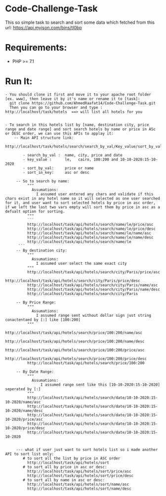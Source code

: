 # Code-Challenge-Task
This so simple task to search and sort some data which fetched from this url: https://api.myjson.com/bins/tl0bp

# Requirements:
  - PHP >= 7.1

# Run It:
    - You should clone it first and move it to your apache root folder [ex. www], then leave it by it's name or rename it to [task]:
      git clone https://github.com/AhmedRaafat14/Code-Challenge-Task.git
      Then you can go to your browser and type : http://localhost/task/hotels  ==> will list all hotels for you
    
    
    - To search in this hotels list by [name, destination city, price range and date range] and sort search hotels by name or price in ASc or DESC order, we can use this APIs to applay it:
        -- Main API structure link:
            http://localhost/task/hotels/search/search_by_val/Key_value/sort_by_val/sort_in_key
            
            - search_by_val :  name, city, price and date
            - key_value :      le,   cairo, 100:200 and 10-10-2020:15-10-2020
            - sort_by_val:     price or name
            - sort_in_key:     asc or desc
          
         -- So to search by name:
              """
                Assumations:
                  I assumed user entered any chars and validate if this chars exist in any hotel name so it will selected as one user searched for it, and user want to sort selected hotels by price in asc order, if we left the last two vars empty will sort them by price in asc as a defualt option for sorting.
              """
              ```
              http://localhost/task/api/hotels/search/name/le/price/asc
              http://localhost/task/api/hotels/search/name/le/price/desc
              http://localhost/task/api/hotels/search/name/le/name/asc
              http://localhost/task/api/hotels/search/name/le/name/desc
              http://localhost/task/api/hotels/search/name/le
          ```
         -- By destination city:
              """
                Assumations:
                  I assumed user select the same exact city
              """
              http://localhost/task/api/hotels/search/city/Paris/price/asc
              http://localhost/task/api/hotels/search/city/Paris/price/desc
              http://localhost/task/api/hotels/search/city/Paris/name/asc
              http://localhost/task/api/hotels/search/city/Paris/name/desc
              http://localhost/task/api/hotels/search/city/Paris
         
         -- By Price Range:
              """
                Assumations:
                  I assumed range sent without dollar sign just string conactentaed by [:] like [100:200]
              """
              http://localhost/task/api/hotels/search/price/100:200/name/asc
              http://localhost/task/api/hotels/search/price/100:200/name/desc
              http://localhost/task/api/hotels/search/price/100:200/price/asc
              http://localhost/task/api/hotels/search/price/100:200/price/desc
              http://localhost/task/api/hotels/search/price/100:200
         
         -- By Date Range:
              """
                Assumations:
                    I assumed range sent like this [10-10-2020:15-10-2020] seperated by [:]
              """
              http://localhost/task/api/hotels/search/date/10-10-2020:15-10-2020/name/asc
              http://localhost/task/api/hotels/search/date/10-10-2020:15-10-2020/name/desc
              http://localhost/task/api/hotels/search/date/10-10-2020:15-10-2020/price/asc
              http://localhost/task/api/hotels/search/date/10-10-2020:15-10-2020/price/desc
              http://localhost/task/api/hotels/search/date/10-10-2020:15-10-2020
         
         
         --- what if user just want to sort hotels list so i made another API to sort list only:
            # to sort all the list by price in ASC order
              http://localhost/task/api/hotels/sort
            # to sort all by price in asc or desc:
              http://localhost/task/api/hotels/sort/price/asc
              http://localhost/task/api/hotels/sort/price/desc
            # to sort all by name in asc or desc:
              http://localhost/task/api/hotels/sort/name/asc
              http://localhost/task/api/hotels/sort/name/desc
